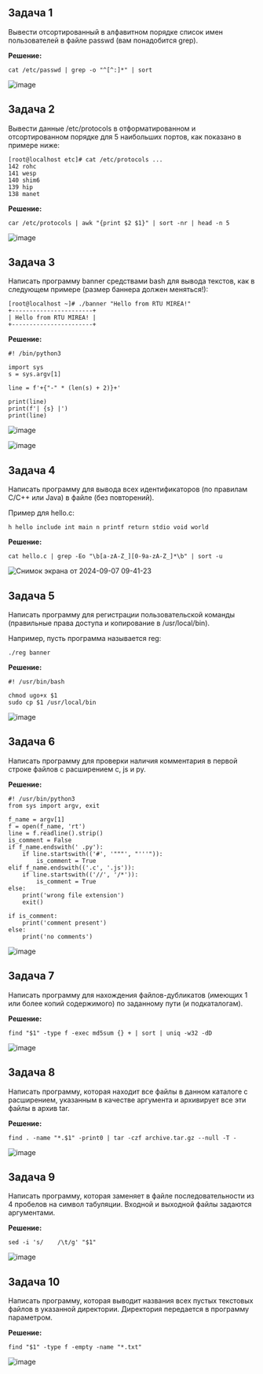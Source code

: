 ## Задача 1

Вывести отсортированный в алфавитном порядке список имен пользователей в файле passwd (вам понадобится grep).

**Решение:**

```
cat /etc/passwd | grep -o "^[^:]*" | sort
```

![image](https://github.com/user-attachments/assets/f3b8414d-2a9f-419a-a404-076426398e56)

## Задача 2

Вывести данные /etc/protocols в отформатированном и отсортированном порядке для 5 наибольших портов, как показано в примере ниже:

```
[root@localhost etc]# cat /etc/protocols ...
142 rohc
141 wesp
140 shim6
139 hip
138 manet
```

**Решение:**

```
car /etc/protocols | awk "{print $2 $1}" | sort -nr | head -n 5
```

![image](https://github.com/user-attachments/assets/722552ed-33d9-402e-9395-5f9a947d98c6)

## Задача 3

Написать программу banner средствами bash для вывода текстов, как в следующем примере (размер баннера должен меняться!):

```
[root@localhost ~]# ./banner "Hello from RTU MIREA!"
+-----------------------+
| Hello from RTU MIREA! |
+-----------------------+
```

**Решение:**

```
#! /bin/python3

import sys
s = sys.argv[1]

line = f'+{"-" * (len(s) + 2)}+'

print(line)
print(f'| {s} |')
print(line)
```

![image](https://github.com/user-attachments/assets/1e260f9a-9822-4d5b-9a9d-675b7632fbd1)

![image](https://github.com/user-attachments/assets/b9ee1221-9768-4708-9f6c-f9b49dbe63a4)

## Задача 4

Написать программу для вывода всех идентификаторов (по правилам C/C++ или Java) в файле (без повторений).

Пример для hello.c:

```
h hello include int main n printf return stdio void world
```

**Решение:**

```
cat hello.c | grep -Eo "\b[a-zA-Z_][0-9a-zA-Z_]*\b" | sort -u
```

![Снимок экрана от 2024-09-07 09-41-23](https://github.com/user-attachments/assets/a11132e8-886c-4f01-8527-8b47f0acd31e)

## Задача 5

Написать программу для регистрации пользовательской команды (правильные права доступа и копирование в /usr/local/bin).

Например, пусть программа называется reg:

```
./reg banner
```

**Решение:**

```
#! /usr/bin/bash

chmod ugo+x $1
sudo cp $1 /usr/local/bin
```

![image](https://github.com/user-attachments/assets/dda243ac-a460-488e-90b9-ef4b50a44586)

## Задача 6

Написать программу для проверки наличия комментария в первой строке файлов с расширением c, js и py.

**Решение:**

```
#! /usr/bin/python3
from sys import argv, exit

f_name = argv[1]
f = open(f_name, 'rt')
line = f.readline().strip()
is_comment = False
if f_name.endswith(' .py'):
    if line.startswith(('#', '"""', "'''")):
        is_comment = True
elif f_name.endswith(('.c', '.js')):
    if line.startswith(('//', '/*')):
        is_comment = True
else:
    print('wrong file extension')
    exit()

if is_comment:
    print('comment present')
else:
    print('no comments')

```

![image](https://github.com/user-attachments/assets/c2a21208-9a62-45bc-a28f-1b4ee33ef61d)

## Задача 7

Написать программу для нахождения файлов-дубликатов (имеющих 1 или более копий содержимого) по заданному пути (и подкаталогам).

**Решение:**

```
find "$1" -type f -exec md5sum {} + | sort | uniq -w32 -dD
```

![image](https://github.com/user-attachments/assets/7ffe9708-32c1-473f-a99e-635e0e4a1499)


## Задача 8

Написать программу, которая находит все файлы в данном каталоге с расширением, указанным в качестве аргумента и архивирует все эти файлы в архив tar.

**Решение:**

```
find . -name "*.$1" -print0 | tar -czf archive.tar.gz --null -T -
```

![image](https://github.com/user-attachments/assets/c326b7c2-3269-40d0-a33f-2d0e2944f633)


## Задача 9

Написать программу, которая заменяет в файле последовательности из 4 пробелов на символ табуляции. Входной и выходной файлы задаются аргументами.

**Решение:**

```
sed -i 's/    /\t/g' "$1"
```

![image](https://github.com/user-attachments/assets/95aa9477-9712-4301-84f8-7903f519bf81)


## Задача 10

Написать программу, которая выводит названия всех пустых текстовых файлов в указанной директории. Директория передается в программу параметром. 

**Решение:**

```
find "$1" -type f -empty -name "*.txt"
```


![image](https://github.com/user-attachments/assets/2a70ef25-93b4-4ef5-ac51-b2630b4f152a)

